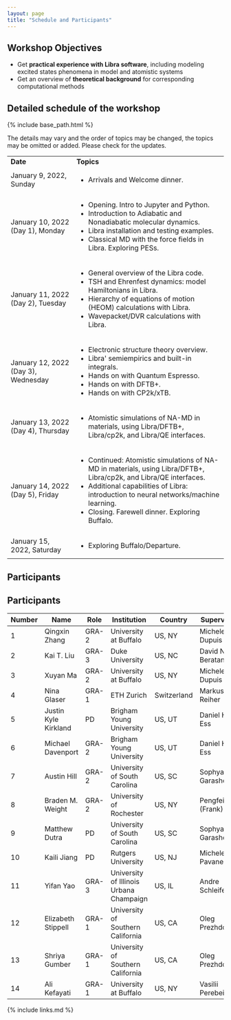 ```yaml
---
layout: page
title: "Schedule and Participants"
---
```


## Workshop Objectives

* Get **practical experience with Libra software**, including modeling excited states phenomena in model and atomistic systems
* Get an overview of **theoretical background** for corresponding computational methods


## Detailed schedule of the workshop

{% include base_path.html %}

The details may vary and the order of topics may be changed, the topics may be omitted or added. Please check for the updates. 

  <table class="table table-striped">
  
  <tr>
    <td class="col-md-3"><strong>Date</strong></td>
    <td class="col-md-9"><strong>Topics</strong></td> 
  </tr>

  <tr>
    <td class="col-md-3">January 9, 2022, Sunday</td>
    <td class="col-md-9">
      <ul>        
        <li>Arrivals and Welcome dinner.</li>
      </ul>
    </td> 
  </tr>
  
  <tr>
    <td class="col-md-3">January 10, 2022 (Day 1), Monday</td>
    <td class="col-md-9">
      <ul>        
        <li>Opening. Intro to Jupyter and Python. </li>
        <li>Introduction to Adiabatic and Nonadiabatic molecular dynamics.</li>
        <li>Libra installation and testing examples.</li>
        <li>Classical MD with the force fields in Libra. Exploring PESs.</li>
      </ul>
    </td> 
  </tr>

  <tr>
    <td class="col-md-3">January 11, 2022 (Day 2), Tuesday</td>
    <td class="col-md-7">
      <ul>
        <li>General overview of the Libra code.</li> 
        <li>TSH and Ehrenfest dynamics: model Hamiltonians in Libra.</li>
        <li>Hierarchy of equations of motion (HEOM) calculations with Libra. </li>
        <li>Wavepacket/DVR calculations with  Libra. </li>
      </ul>
    </td>
  </tr>

  <tr>
    <td class="col-md-3">January 12, 2022 (Day 3), Wednesday</td>
    <td class="col-md-9">
      <ul>
        <li>Electronic structure theory overview.</li>
        <li>Libra' semiempirics and built-in integrals.</li>
        <li>Hands on with Quantum Espresso.</li>
        <li>Hands on with DFTB+.</li>
        <li>Hands on with CP2k/xTB.</li>
      </ul>
    </td>
  </tr>

  <tr>
    <td class="col-md-3">January 13, 2022 (Day 4), Thursday</td>
    <td class="col-md-9">
      <ul>
        <li>Atomistic simulations of NA-MD in materials, using Libra/DFTB+, Libra/cp2k, and Libra/QE interfaces.</li>
      </ul>
    </td>
  </tr>

  <tr>
    <td class="col-md-3">January 14, 2022 (Day 5), Friday</td>
    <td class="col-md-9">
      <ul>
        <li>Continued: Atomistic simulations of NA-MD in materials, using Libra/DFTB+, Libra/cp2k, and Libra/QE interfaces.</li>
        <li>Additional capabilities of Libra: introduction to neural networks/machine learning.</li>
        <li>Closing. Farewell dinner. Exploring Buffalo.</li>
      </ul>
    </td>
  </tr>
  
  <tr>
    <td class="col-md-3">January 15, 2022, Saturday</td>
    <td class="col-md-9">
      <ul>
        <li>Exploring Buffalo/Departure.</li>
      </ul>
    </td>
  </tr>

  </table>



## Participants 

## Participants 

| Number | Name | Role | Institution | Country | Supervisor | 
|-----|------|------|-------------|---------|------------|
| 1 | Qingxin Zhang | GRA-2 | University at Buffalo | US, NY | Michele Dupuis |
| 2 | Kai T. Liu  | GRA-3 | Duke University | US, NC | David N. Beratan |
| 3 | Xuyan Ma | GRA-2 | University at Buffalo | US, NY | Michele Dupuis |
| 4 | Nina Glaser | GRA-1 | ETH Zurich | Switzerland | Markus Reiher |
| 5 | Justin Kyle Kirkland | PD | Brigham Young University | US, UT | Daniel H. Ess |
| 6 | Michael Davenport | GRA-2 | Brigham Young University | US, UT | Daniel H. Ess |
| 7 | Austin Hill | GRA-2 | University of South Carolina | US, SC | Sophya Garashchuk | 
| 8 | Braden M. Weight | GRA-2 | University of Rochester | US, NY | Pengfei (Frank) Huo | 
| 9 | Matthew Dutra | PD | University of South Carolina | US, SC | Sophya Garashchuk | 
| 10 | Kaili Jiang | PD | Rutgers University | US, NJ | Michele Pavanello | 
| 11 | Yifan Yao | GRA-3 | University of Illinois Urbana Champaign  | US, IL | Andre Schleife  | 
| 12 | Elizabeth Stippell | GRA-1 | University of Southern California | US, CA | Oleg Prezhdo |
| 13 | Shriya Gumber | GRA-1 | University of Southern California | US, CA | Oleg Prezhdo |
| 14 | Ali Kefayati | GRA-1 | University at Buffalo | US, NY | Vasilii Perebeinos |





{% include links.md %}

